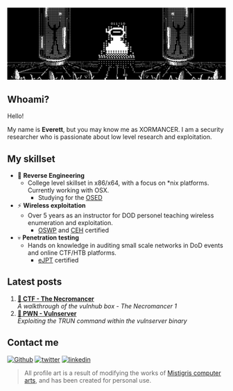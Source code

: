 ![header](https://github.com/OVERBYTEME/OVERBYTEME/blob/main/the_void.jpg)

## Whoami?

Hello!

My name is **Everett**, but you may know me as XORMANCER. I am a security researcher who is passionate about low level research and exploitation.

## My skillset

- 🧬 **Reverse Engineering**
  -  College level skillset in x86/x64, with a focus on *nix platforms. Currently working with OSX. 
      - Studying for the [OSED](https://www.offsec.com/courses/exp-301/)
- ⚡ **Wireless exploitation**
  -  Over 5 years as an instructor for DOD personel teaching wireless enumeration and exploitation.
      -  [OSWP](https://www.offsec.com/courses/pen-210/) and [CEH](https://www.eccouncil.org/train-certify/certified-ethical-hacker-ceh/) certified
- 💀 **Penetration testing**
  -  Hands on knowledge in auditing small scale networks in DoD events and online CTF/HTB platforms.
      -  [eJPT](https://ine.com/learning/certifications/internal/elearnsecurity-junior-penetration-tester-cert) certified

## Latest posts

1. **[🚩 CTF - The Necromancer](https://xormancer.github.io/posts/necromancer1/)** <br> *A walkthrough of the vulnhub box - The Necromancer 1*
2. **[🦄 PWN - Vulnserver](https://xormancer.github.io/posts/vulnserver1/)** <br> *Exploiting the TRUN command within the vulnserver binary*

## Contact me

[<img alt="Github" src="https://img.shields.io/badge/GitHub-%2312100E.svg?&style=for-the-badge&logo=Github&logoColor=white" />](https://github.com/XORMANCER) 
[<img alt="twitter" src="https://img.shields.io/badge/twitter-%231DA1F2.svg?&style=for-the-badge&logo=twitter&logoColor=white" />](https://twitter.com/XORMANCER) 
[<img alt="linkedin" src="https://img.shields.io/badge/linkedin-%230077B5.svg?&style=for-the-badge&logo=linkedin&logoColor=white" />](https://www.linkedin.com/in/ev-platt-iii/) 

> All profile art is a result of modifying the works of [Mistigris computer arts](https://mistigris.org/), and has been created for personal use.
